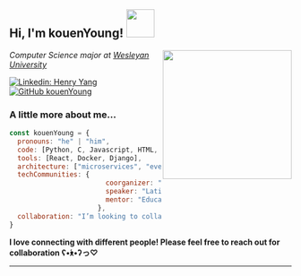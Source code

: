 <h2> Hi, I'm kouenYoung! <img src="https://media.giphy.com/media/mGcNjsfWAjY5AEZNw6/giphy.gif" width="50"></h2>
<img align='right' src="https://media.giphy.com/media/ieyl9zmCjO4b4t6qoY/giphy.gif" width="230">
<p><em>Computer Science major at <a href="https://www.wesleyan.edu">Wesleyan University</a></br>
</em></p>

[![Linkedin: Henry Yang](https://img.shields.io/badge/-hongyuan-yang-blue?style=flat-square&logo=Linkedin&logoColor=white&link=https://www.linkedin.com/in/hongyuan-yang/)](https://www.linkedin.com/in/hongyuan-yang)
[![GitHub kouenYoung](https://img.shields.io/github/followers/thaiane?label=follow&style=social)](https://github.com/kouenYoung)


### A little more about me...  

```javascript
const kouenYoung = {
  pronouns: "he" | "him",
  code: [Python, C, Javascript, HTML, CSS],
  tools: [React, Docker, Django],
  architecture: ["microservices", "event-driven", "design system pattern"],
  techCommunities: {
                        coorganizer: "AfroPython",
                        speaker: "Latinity",
                        mentor: "EducaTRANSforma"
                      },
  collaboration: "I’m looking to collaborate on AMV/GMV projects."
}
```

<b>I love connecting with different people! Please feel free to reach out for collaboration ʕ•́ᴥ•̀ʔっ♡</b>

---

<!---
kouenYoung/kouenYoung is a ✨ special ✨ repository because its `README.md` (this file) appears on your GitHub profile.
You can click the Preview link to take a look at your changes.
--->
